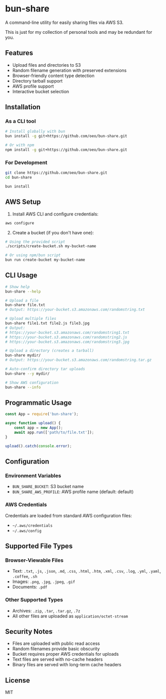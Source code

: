 # bun-share

A command-line utility for easily sharing files via AWS S3.

This is just for my collection of personal tools and may be redundant for you.

## Features

- Upload files and directories to S3
- Random filename generation with preserved extensions
- Browser-friendly content type detection
- Directory tarball support
- AWS profile support
- Interactive bucket selection

## Installation

### As a CLI tool

```bash
# Install globally with bun
bun install -g git+https://github.com/oeo/bun-share.git

# Or with npm
npm install -g git+https://github.com/oeo/bun-share.git
```

### For Development

```bash
git clone https://github.com/oeo/bun-share.git
cd bun-share

bun install
```

## AWS Setup

1. Install AWS CLI and configure credentials:
```bash
aws configure
```

2. Create a bucket (if you don't have one):
```bash
# Using the provided script
./scripts/create-bucket.sh my-bucket-name

# Or using npm/bun script
bun run create-bucket my-bucket-name
```

## CLI Usage

```bash
# Show help
bun-share --help

# Upload a file
bun-share file.txt
# Output: https://your-bucket.s3.amazonaws.com/randomstring.txt

# Upload multiple files
bun-share file1.txt file2.js file3.jpg
# Output: 
# https://your-bucket.s3.amazonaws.com/randomstring1.txt
# https://your-bucket.s3.amazonaws.com/randomstring2.js
# https://your-bucket.s3.amazonaws.com/randomstring3.jpg

# Upload a directory (creates a tarball)
bun-share mydir/
# Output: https://your-bucket.s3.amazonaws.com/randomstring.tar.gz

# Auto-confirm directory tar uploads
bun-share --y mydir/

# Show AWS configuration
bun-share --info
```

## Programmatic Usage

```javascript
const App = require('bun-share');

async function upload() {
    const app = new App();
    await app.run(['path/to/file.txt']);
}

upload().catch(console.error);
```

## Configuration

### Environment Variables

- `BUN_SHARE_BUCKET`: S3 bucket name
- `BUN_SHARE_AWS_PROFILE`: AWS profile name (default: default)

### AWS Credentials

Credentials are loaded from standard AWS configuration files:
- `~/.aws/credentials`
- `~/.aws/config`

## Supported File Types

### Browser-Viewable Files
- Text: `.txt`, `.js`, `.json`, `.md`, `.css`, `.html`, `.htm`, `.xml`, `.csv`, `.log`, `.yml`, `.yaml`, `.coffee`, `.sh`
- Images: `.png`, `.jpg`, `.jpeg`, `.gif`
- Documents: `.pdf`

### Other Supported Types
- Archives: `.zip`, `.tar`, `.tar.gz`, `.7z`
- All other files are uploaded as `application/octet-stream`

## Security Notes

- Files are uploaded with public read access
- Random filenames provide basic obscurity
- Bucket requires proper AWS credentials for uploads
- Text files are served with no-cache headers
- Binary files are served with long-term cache headers

## License

MIT

